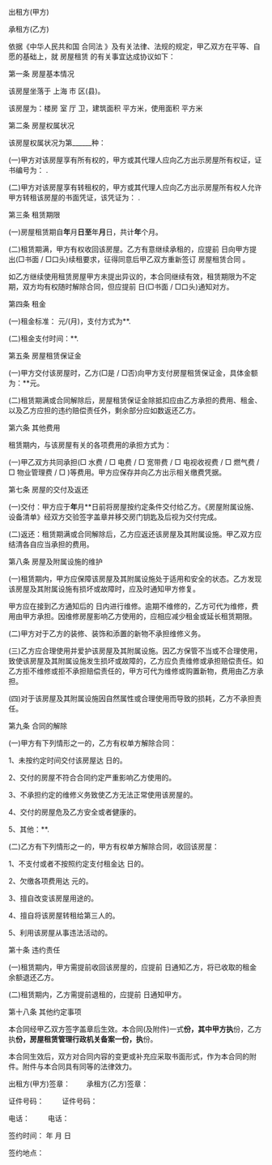 
 


出租方(甲方)


承租方(乙方)


依据《中华人民共和国
合同法
》及有关法律、法规的规定，甲乙双方在平等、自愿的基础上，就
房屋租赁
的有关事宜达成协议如下：


第一条 房屋基本情况


该房屋坐落于
上海
市 区(县)。


该房屋为：楼房 室 厅 卫，建筑面积    平方米，使用面积     平方米


第二条 房屋权属状况


该房屋权属状况为第______种：


(一)甲方对该房屋享有所有权的，甲方或其代理人应向乙方出示房屋所有权证，证书编号为： .


(二)甲方对该房屋享有转租权的，甲方或其代理人应向乙方出示房屋所有权人允许甲方转租该房屋的书面凭证，该凭证为： .


第三条 租赁期限


(一)房屋租赁期自**年**月**日至**年**月**日，共计**年**个月。


(二)租赁期满，甲方有权收回该房屋。乙方有意继续承租的，应提前 日向甲方提出(□书面 / □口头)续租要求，征得同意后甲乙双方重新签订
房屋租赁合同
。


如乙方继续使用租赁房屋甲方未提出异议的，本合同继续有效，租赁期限为不定期，双方均有权随时解除合同，但应提前 日(□书面 / □口头)通知对方。


第四条 租金


(一)租金标准： 元/(月)，支付方式为**.


(二)租金支付时间：**.


第五条 房屋租赁保证金


(一)甲方交付该房屋时，乙方(□是 / □否)向甲方支付房屋租赁保证金，具体金额为：**元。


(二)租赁期满或合同解除后，房屋租赁保证金除抵扣应由乙方承担的费用、租金、以及乙方应担的违约赔偿责任外，剩余部分应如数返还乙方。


第六条 其他费用


租赁期内，与该房屋有关的各项费用的承担方式为：


(一)甲乙双方共同承担(□ 水费 / □ 电费 / □ 宽带费 / □ 电视收视费 / □ 燃气费 / □ 物业管理费 / □ )等费用。甲方应保存并向乙方出示相关缴费凭据。


第七条 房屋的交付及返还


(一)交付：甲方应于**年**月**日前将房屋按约定条件交付给乙方。《房屋附属设施、设备清单》经双方交验签字盖章并移交房门钥匙及后视为交付完成。


(二)返还：租赁期满或合同解除后，乙方应返还该房屋及其附属设施。甲乙双方应结清各自应当承担的费用。


第八条 房屋及附属设施的维护


(一)租赁期内，甲方应保障该房屋及其附属设施处于适用和安全的状态。乙方发现该房屋及其附属设施有损坏或故障时，应及时通知甲方修复。


甲方应在接到乙方通知后的 日内进行维修。逾期不维修的，乙方可代为维修，费用由甲方承担。因维修房屋影响乙方使用的，应相应减少租金或延长租赁期限。


(二)甲方对于乙方的装修、装饰和添置的新物不承担维修义务。


(三)乙方应合理使用并爱护该房屋及其附属设施。因乙方保管不当或不合理使用，致使该房屋及其附属设施发生损坏或故障的，乙方应负责维修或承担赔偿责任。如乙方拒不维修或拒不承担赔偿责任的，甲方可代为维修或购置新物，费用由乙方承担。


(四)对于该房屋及其附属设施因自然属性或合理使用而导致的损耗，乙方不承担责任。


第九条 合同的解除


(一)甲方有下列情形之一的，乙方有权单方解除合同：


1、未按约定时间交付该房屋达 日的。


2、交付的房屋不符合合同约定严重影响乙方使用的。


3、不承担约定的维修义务致使乙方无法正常使用该房屋的。


4、交付的房屋危及乙方安全或者健康的。


5、其他：**.


(二)乙方有下列情形之一的，甲方有权单方解除合同，收回该房屋：


1、不支付或者不按照约定支付租金达 日的。


2、欠缴各项费用达 元的。


3、擅自改变该房屋用途的。


4、擅自将该房屋转租给第三人的。


5、利用该房屋从事违法活动的。


第十条 违约责任


(一)租赁期内，甲方需提前收回该房屋的，应提前 日通知乙方，将已收取的租金余额退还乙方。


(二)租赁期内，乙方需提前退租的，应提前 日通知甲方。


第十八条 其他约定事项


本合同经甲乙双方签字盖章后生效。本合同(及附件)一式**份，其中甲方执**份，乙方执**份，房屋租赁管理行政机关备案一份，执**份。


本合同生效后，双方对合同内容的变更或补充应采取书面形式，作为本合同的附件。附件与本合同具有同等的法律效力。


出租方(甲方)签章：　　 承租方(乙方)签章：


证件号码： 　　            证件号码：


电话： 　　                   电话：


签约时间： 年 月 日


签约地点：
 


 

 
 
 
 
 
  


  
 

  


  


  
 
 
 
 

